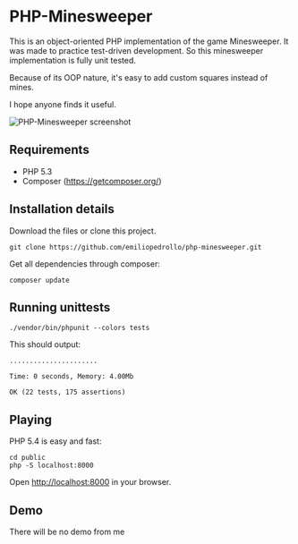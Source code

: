# PHP-Minesweeper

This is an object-oriented PHP implementation of the game Minesweeper. It was made
to practice test-driven development. So this minesweeper implementation is
fully unit tested.

Because of its OOP nature, it's easy to add custom squares instead of mines.

I hope anyone finds it useful.

![PHP-Minesweeper screenshot](https://raw.github.com/emiliopedrollo/php-minesweeper/master/screenshot.png "PHP-Minesweeper screenshot")

## Requirements

* PHP 5.3
* Composer (https://getcomposer.org/)

## Installation details

Download the files or clone this project.

    git clone https://github.com/emiliopedrollo/php-minesweeper.git

Get all dependencies through composer:

    composer update

## Running unittests

    ./vendor/bin/phpunit --colors tests


This should output:

    ......................

    Time: 0 seconds, Memory: 4.00Mb

    OK (22 tests, 175 assertions)

## Playing

PHP 5.4 is easy and fast:

    cd public
    php -S localhost:8000

Open <http://localhost:8000> in your browser.

## Demo

There will be no demo from me
